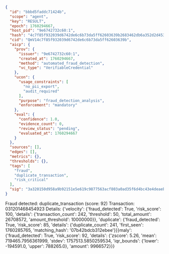 ```json
{
  "id": "bbbd5faddc71424b",
  "scope": "agent",
  "key": "RESULT",
  "epoch": 1760294667,
  "host_pid": "9e6742732c60:1",
  "hash": "4c7f85f932039d6742de6c6b73da5ff62603639b2683462db6a352d2d453c5d7",
  "cid": "QmV14c7f85f932039d6742de6c6b73da5ff62603639b",
  "aicp": {
    "prov": {
      "issuer": "9e6742732c60:1",
      "created_at": 1760294667,
      "method": "automated_fraud_detection",
      "vc_type": "VerifiableCredential"
    },
    "ucon": {
      "usage_constraints": [
        "no_pii_export",
        "audit_required"
      ],
      "purpose": "fraud_detection_analysis",
      "enforcement": "mandatory"
    },
    "eval": {
      "confidence": 1.0,
      "evidence_count": 0,
      "review_status": "pending",
      "evaluated_at": 1760294667
    }
  },
  "sources": [],
  "edges": [],
  "metrics": {},
  "thresholds": {},
  "tags": [
    "fraud",
    "duplicate_transaction",
    "risk_critical"
  ],
  "sig": "3a320150d958a9b92151e5e619c9877563acf803a0ad35f6d4bc43e4deaeb56f"
}
```

Fraud detected: duplicate_transaction (score: 92)
Transaction: 031201468454923
Details: {'velocity': {'fraud_detected': True, 'risk_score': 100, 'details': {'transaction_count': 242, 'threshold': 50, 'total_amount': 26708572, 'amount_threshold': 10000000}}, 'duplicate': {'fraud_detected': True, 'risk_score': 85, 'details': {'duplicate_count': 241, 'first_seen': 1760285765, 'matching_hash': '07b42bdcb312ebee'}}}maly': {'fraud_detected': True, 'risk_score': 92, 'details': {'zscore': 5.26, 'mean': 719465.7956361999, 'stdev': 1757513.5850259534, 'iqr_bounds': {'lower': -194591.0, 'upper': 788265.0}, 'amount': 9966572}}}